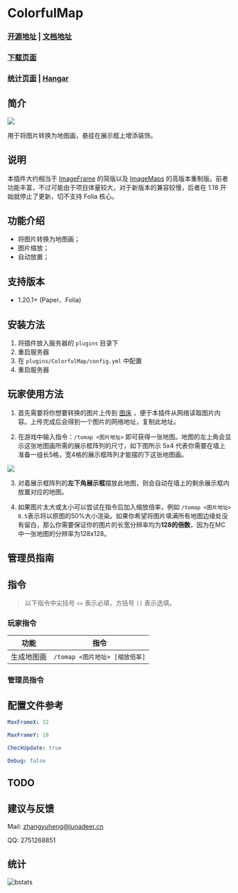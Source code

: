 # ColorfulMap

### [开源地址](https://ssl.lunadeer.cn:14446/zhangyuheng/ColorfulMap) | [文档地址](https://ssl.lunadeer.cn:14448/doc/26/)
### [下载页面](https://ssl.lunadeer.cn:14446/zhangyuheng/ColorfulMap/releases)
### [统计页面](https://bstats.org/plugin/bukkit/ColorfulMap/21443) | [Hangar](https://hangar.papermc.io/zhangyuheng/ColorfulMap)

## 简介

![](https://ssl.lunadeer.cn:14437/i/2024/02/21/65d5e0d10b7d5.png)

用于将图片转换为地图画，悬挂在展示框上增添装饰。

## 说明

本插件大约相当于 [ImageFrame](https://github.com/LOOHP/ImageFrame) 的简版以及 [ImageMaps](https://github.com/SydMontague/ImageMaps) 的高版本重制版。前者功能丰富，不过可能由于项目体量较大，对于新版本的兼容较慢，后者在 1.18 开始就停止了更新，切不支持 Folia 核心。

## 功能介绍

- 将图片转换为地图画；
- 图片缩放；
- 自动放置；

## 支持版本

- 1.20.1+ (Paper、Folia)

## 安装方法

1. 将插件放入服务器的 `plugins` 目录下
2. 重启服务器
3. 在 `plugins/ColorfulMap/config.yml` 中配置
4. 重启服务器

## 玩家使用方法

1.  首先需要将你想要转换的图片上传到 [图床](https://ssl.lunadeer.cn:14437/)  ，便于本插件从网络读取图片内容。上传完成后会得到一个图片的网络地址，复制此地址。

2. 在游戏中输入指令：`/tomap <图片地址>` 即可获得一张地图。地图的左上角会显示这张地图画所需的展示框阵列的尺寸，如下图所示 5x4 代表你需要在墙上准备一组长5格，宽4格的展示框阵列才能摆的下这张地图画。

![](https://ssl.lunadeer.cn:14437/i/2024/02/21/65d5ef7e8d676.png)

3. 对着展示框阵列的**左下角展示框**摆放此地图，则会自动在墙上的剩余展示框内放置对应的地图。

4. 如果图片太大或太小可以尝试在指令后加入缩放倍率，例如 `/tomap <图片地址> 0.5`表示将以原图的50%大小渲染。如果你希望将图片填满所有地图边缘处没有留白，那么你需要保证你的图片的长宽分辨率均为**128的倍数**，因为在MC中一张地图的分辨率为128x128。

## 管理员指南

## 指令

>  以下指令中尖括号 `<>` 表示必填，方括号 `[]` 表示选填。

### 玩家指令


| 功能    | 指令                     |
|-------|------------------------|
| 生成地图画 | `/tomap <图片地址> [缩放倍率]` |



### 管理员指令

## 配置文件参考

```yaml
MaxFrameX: 32

MaxFrameY: 18

CheckUpdate: true

Debug: false
```

## TODO

## 建议与反馈

Mail: [zhangyuheng@lunadeer.cn](mailto:zhangyuheng@lunadeer.cn)

QQ: 2751268851


## 统计

![bstats](https://bstats.org/signatures/bukkit/ColorfulMap.svg)

